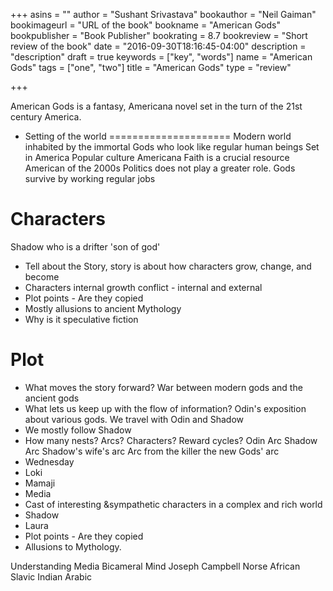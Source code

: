 +++
asins = ""
author = "Sushant Srivastava"
bookauthor = "Neil Gaiman"
bookimageurl = "URL of the book"
bookname = "American Gods"
bookpublisher = "Book Publisher"
bookrating = 8.7
bookreview = "Short review of the book"
date = "2016-09-30T18:16:45-04:00"
description = "description"
draft = true
keywords = ["key", "words"]
name = "American Gods"
tags = ["one", "two"]
title = "American Gods"
type = "review"

+++

 American Gods is a fantasy, Americana novel set in the turn of the 21st century America.

* Setting of the world
=====================
Modern world inhabited by the immortal Gods who look like regular human beings
Set in America
Popular culture
Americana
Faith is a crucial resource
American of the 2000s
Politics does not play a greater role.
Gods survive by working regular jobs

Characters
===========
Shadow who is a drifter 'son of god'
* Tell about the Story, story is about how characters grow, change, and become
* Characters internal growth conflict - internal and external
* Plot points - Are they copied
* Mostly allusions to ancient Mythology
* Why is it speculative fiction

Plot
====
* What moves the story forward?
War between modern gods and the ancient gods
* What lets us keep up with the flow of information?
Odin's exposition about various gods. We travel with Odin and Shadow
* We mostly follow Shadow
* How many nests? Arcs? Characters? Reward cycles?
Odin Arc
Shadow Arc
Shadow's wife's arc
Arc from the killer
the new Gods' arc
* Wednesday
* Loki
* Mamaji
* Media
* Cast of interesting &sympathetic characters in a complex and rich world
* Shadow
* Laura
* Plot points - Are they copied
* Allusions to Mythology.

Understanding Media
Bicameral Mind
Joseph Campbell
Norse
African
Slavic
Indian
Arabic

